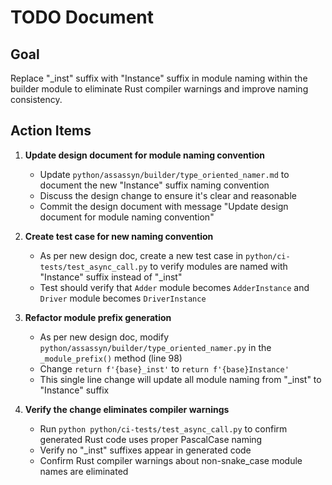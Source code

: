 # TODO Document

## Goal

Replace "_inst" suffix with "Instance" suffix in module naming within the builder module to eliminate Rust compiler warnings and improve naming consistency.

## Action Items

1. **Update design document for module naming convention**
   - Update `python/assassyn/builder/type_oriented_namer.md` to document the new "Instance" suffix naming convention
   - Discuss the design change to ensure it's clear and reasonable
   - Commit the design document with message "Update design document for module naming convention"

2. **Create test case for new naming convention**
   - As per new design doc, create a new test case in `python/ci-tests/test_async_call.py` to verify modules are named with "Instance" suffix instead of "_inst"
   - Test should verify that `Adder` module becomes `AdderInstance` and `Driver` module becomes `DriverInstance`

3. **Refactor module prefix generation**
   - As per new design doc, modify `python/assassyn/builder/type_oriented_namer.py` in the `_module_prefix()` method (line 98)
   - Change `return f'{base}_inst'` to `return f'{base}Instance'`
   - This single line change will update all module naming from "_inst" to "Instance" suffix

4. **Verify the change eliminates compiler warnings**
   - Run `python python/ci-tests/test_async_call.py` to confirm generated Rust code uses proper PascalCase naming
   - Verify no "_inst" suffixes appear in generated code
   - Confirm Rust compiler warnings about non-snake_case module names are eliminated
